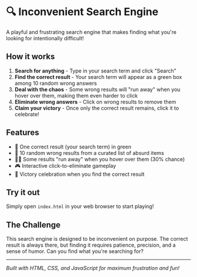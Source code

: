 # 🔍 Inconvenient Search Engine

A playful and frustrating search engine that makes finding what you're looking for intentionally difficult!

## How it works

1. **Search for anything** - Type in your search term and click "Search"
2. **Find the correct result** - Your search term will appear as a green box among 10 random wrong answers
3. **Deal with the chaos** - Some wrong results will "run away" when you hover over them, making them even harder to click
4. **Eliminate wrong answers** - Click on wrong results to remove them
5. **Claim your victory** - Once only the correct result remains, click it to celebrate!

## Features

- 🎯 One correct result (your search term) in green
- 🎲 10 random wrong results from a curated list of absurd items
- 🏃‍♂️ Some results "run away" when you hover over them (30% chance)
- 🎮 Interactive click-to-eliminate gameplay
- 🎉 Victory celebration when you find the correct result

## Try it out

Simply open `index.html` in your web browser to start playing!

## The Challenge

This search engine is designed to be inconvenient on purpose. The correct result is always there, but finding it requires patience, precision, and a sense of humor. Can you find what you're searching for?

---

*Built with HTML, CSS, and JavaScript for maximum frustration and fun!*